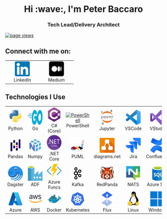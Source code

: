 <h1 align="center" id="peterbaccaro-title">Hi :wave:, I'm Peter Baccaro</h1>
<h3 align="center">Tech Lead/Delivery Architect</h3>

<p align="left">
  <a href="https://github.com/peterbaccaro/peterbaccaro">
    <img src="https://komarev.com/ghpvc/?username=peterbaccaro" alt="page views" />
  </a>
</p>

<h2 align="left">Connect with me on:</h2>

<table>
  <tr>
    <td align="center" width="96">
      <a href="https://www.linkedipeterbaccaron.com/in/peterbaccaro">
        <img src="./images/linkedin.png" width="48" height="48" alt="LinkedIn" />
      </a>
      <br>LinkedIn
    </td>
    <td align="center" width="96">
      <a href="https://medium.com/@pbacc.uk">
        <img src="./images/medium.png" width="48" height="48" alt="Python" />
      </a>
      <br>Medium
    </td>
  </tr>
</table>

<h2 align="left">Technologies I Use</h2>

<table>
  <tr>
    <td align="center" width="96">
      <a href="#peterbaccaro-tech">
        <img src="./images/python.svg" width="48" height="48" alt="Python" />
      </a>
      <br>Python
    </td>
    <td align="center" width="96">
      <a href="#peterbaccaro-tech">
        <img src="./images/golang.svg" width="48" height="48" alt="Golang" />
      </a>
      <br>Go
    </td>
    <td align="center" width="96">
      <a href="#peterbaccaro-tech">
        <img src="./images/csharp.svg" width="48" height="48" alt="C# (Core)" />
      </a>
      <br>C# (Core)
    </td>
    <td align="center" width="96">
      <a href="#peterbaccaro-tech">
        <img src="https://raw.githubusercontent.com/PowerShell/PowerShell/master/assets/ps_black_128.svg" width="48" height="48" alt="PowerShell" />
      </a>
      <br>PowerShell
    </td>
    <td align="center" width="96">
        <a href="#peterbaccaro-tech">
          <img src="./images/jupyter-notebook.png" width="48" height="48" alt="Jupyter" />
        </a>
        <br>Jupyter
    </td>
    <td align="center" width="96">
        <a href="#peterbaccaro-tech">
          <img src="./images/vscode.svg" width="48" height="48" alt="VSCode" />
        </a>
        <br>VSCode
    </td>
    <td align="center" width="96">
        <a href="#peterbaccaro-tech">
          <img src="./images/visual-studio.svg" width="48" height="48" alt="VStudio" />
        </a>
        <br>VStudio
    </td>
    <td align="center" width="96">
        <a href="#peterbaccaro-tech">
          <img src="./images/git.svg" width="48" height="48" alt="Git" />
        </a>
        <br>Git
    </td>
    <td align="center" width="96">
        <a href="#peterbaccaro-tech">
          <img src="./images/github.svg" width="48" height="48" alt="GitHub" />
        </a>
        <br>GitHub
    </td>
  </tr>
  <tr>
    <td align="center" width="96">
      <a href="#peterbaccaro-tech">
        <img src="./images/pandas.png" width="48" height="48" alt="Pandas" />
      </a>
      <br>Pandas
    </td>
    <td align="center" width="96">
      <a href="#peterbaccaro-tech">
        <img src="./images/numpy.png" width="48" height="48" alt="Numpy" />
      </a>
      <br>Numpy
    </td>
    <td align="center" width="96">
      <a href="#peterbaccaro-tech">
        <img src="./images/dotnet-core.png" width="48" height="48" alt=".NET Core" />
      </a>
      <br>.NET Core
    </td>
    <td align="center" width="96">
      <a href="#peterbaccaro-tech">
        <img src="./images/puml.png" width="48" height="48" alt="Plant UML" />
      </a>
      <br>PUML
    </td>
    <td align="center" width="96">
      <a href="#peterbaccaro-tech">
        <img src="./images/diagrams-net.png" width="48" height="48" alt="diagrams.net" />
      </a>
      <br>diagrams.net
    </td>
    <td align="center" width="96">
      <a href="#peterbaccaro-tech">
        <img src="./images/jira.png" width="48" height="48" alt="Jira" />
      </a>
      <br>Jira
    </td>
    <td align="center" width="96">
      <a href="#peterbaccaro-tech">
        <img src="./images/confluence.png" width="48" height="48" alt="Confluence" />
      </a>
      <br>Confluence
    </td>
    <td align="center" width="96">
      <a href="#peterbaccaro-tech">
        <img src="./images/slack.png" width="48" height="48" alt="Slack" />
      </a>
      <br>Slack
    </td>
    <td align="center" width="96">
      <a href="#peterbaccaro-tech">
        <img src="./images/ms-teams.png" width="48" height="48" alt="MS Teams" />
      </a>
      <br>MS Teams
    </td>
  </tr>
  <tr>
    <td align="center" width="96">
      <a href="#peterbaccaro-tech">
        <img src="./images/dagster.svg" width="48" height="48" alt="Dagster" />
      </a>
      <br>Dagster
    </td>
    <td align="center" width="96">
        <a href="#peterbaccaro-tech">
          <img src="./images/data-factory.svg" width="48" height="48" alt="Azue Data Factory" />
        </a>
        <br>ADF
    </td>
    <td align="center" width="96">
      <a href="#peterbaccaro-tech">
        <img src="./images/azure-functions.png" width="48" height="48" alt="Azue Data Factory" />
      </a>
      <br>Azure Funcs
    </td>
    <td align="center"  width="96">
      <a href="#peterbaccaro-tech">
        <img src="./images/kafka.png" width="48" height="48" alt="Kafka" />
      </a>
      <br>Kafka
    </td>
    <td align="center" width="96">
        <a href="#peterbaccaro-tech">
          <img src="./images/redpanda.png" width="48" height="48" alt="RedPanda" />
        </a>
        <br>RedPanda
    </td>
    <td align="center" width="96">
      <a href="#peterbaccaro-tech">
        <img src="./images/nats.png" width="48" height="48" alt="NATS" />
      </a>
      <br>NATS
    </td>
    <td align="center" width="96">
        <a href="#peterbaccaro-tech" >
          <img src="./images/azure-sql.png" width="48" height="48" alt="Azure SQL" />
        </a>
        <br>Azure SQL
    </td>
    <td align="center" width="96">
      <a href="#peterbaccaro-tech">
        <img src="./images/mongodb.svg" width="48" height="48" alt="MongoDB" />
      </a>
      <br>MongoDB
    </td>
    <td align="center" width="96">
      <a href="#peterbaccaro-tech">
        <img src="./images/microsoft-sql-server.png" width="48" height="48" alt="MS SQL" />
       </a>
      <br>MS SQL
    </td>
  </tr>
  <tr>
    <td align="center" width="96">
      <a href="#peterbaccaro-tech">
        <img src="./images/azure.svg" width="48" height="48" alt="Azure" />
      </a>
      <br>Azure
    </td>
    <td align="center" width="96">
        <a href="#peterbaccaro-tech">
          <img src="./images/aws.png" width="48" height="48" alt="AWS" />
        </a>
        <br>AWS
    </td>
    <td align="center" width="96"> 
      <a href="#peterbaccaro-tech" >
        <img src="./images/docker.svg" width="48" height="48" alt="Docker" />
      </a>
      <br>Docker
    </td>
    <td align="center" width="96">
      <a href="#peterbaccaro-tech" >
        <img src="./images/kubernetes.svg" width="48" height="48" alt="Kubernetes" />
      </a>
      <br>Kubernetes
    </td>
    <td align="center" width="96">
      <a href="#peterbaccaro-tech" >
        <img src="./images/flux.png" width="48" height="48" alt="Flux" />
      </a>
      <br>Flux
    </td>
    <td align="center" width="96">
      <a href="#peterbaccaro-tech" >
        <img src="./images/linux.svg" width="48" height="48" alt="Linux" />
      </a>
      <br>Linux
    </td>
    <td align="center" width="96">
      <a href="#peterbaccaro-tech" >
        <img src="./images/windows.png" width="48" height="48" alt="Windows" />
      </a>
      <br>Windows
    </td>
    <td align="center" width="96">
      <a href="#peterbaccaro-tech" >
        <img src="./images/grafana.png" width="48" height="48" alt="Grafana" />
      </a>
      <br>Grafana
    </td>
    <td align="center" width="96">
      <a href="#peterbaccaro-tech" >
        <img src="./images/prometheus.svg" width="48" height="48" alt="Prometheus" />
      </a>
      <br>Prometheus
    </td>
  </tr>
</table>
